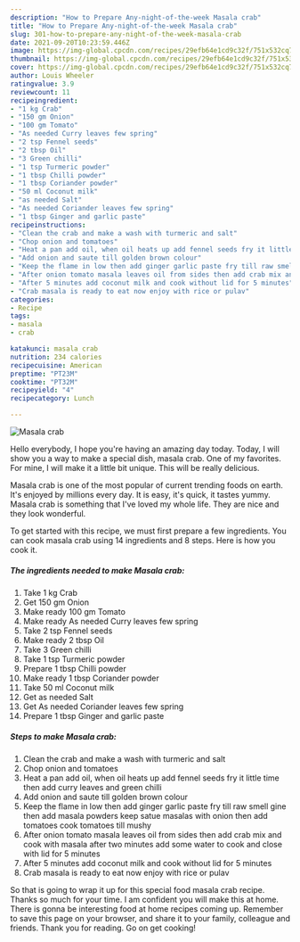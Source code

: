 ```yaml
---
description: "How to Prepare Any-night-of-the-week Masala crab"
title: "How to Prepare Any-night-of-the-week Masala crab"
slug: 301-how-to-prepare-any-night-of-the-week-masala-crab
date: 2021-09-20T10:23:59.446Z
image: https://img-global.cpcdn.com/recipes/29efb64e1cd9c32f/751x532cq70/masala-crab-recipe-main-photo.jpg
thumbnail: https://img-global.cpcdn.com/recipes/29efb64e1cd9c32f/751x532cq70/masala-crab-recipe-main-photo.jpg
cover: https://img-global.cpcdn.com/recipes/29efb64e1cd9c32f/751x532cq70/masala-crab-recipe-main-photo.jpg
author: Louis Wheeler
ratingvalue: 3.9
reviewcount: 11
recipeingredient:
- "1 kg Crab"
- "150 gm Onion"
- "100 gm Tomato"
- "As needed Curry leaves few spring"
- "2 tsp Fennel seeds"
- "2 tbsp Oil"
- "3 Green chilli"
- "1 tsp Turmeric powder"
- "1 tbsp Chilli powder"
- "1 tbsp Coriander powder"
- "50 ml Coconut milk"
- "as needed Salt"
- "As needed Coriander leaves few spring"
- "1 tbsp Ginger and garlic paste"
recipeinstructions:
- "Clean the crab and make a wash with turmeric and salt"
- "Chop onion and tomatoes"
- "Heat a pan add oil, when oil heats up add fennel seeds fry it little time then add curry leaves and green chilli"
- "Add onion and saute till golden brown colour"
- "Keep the flame in low then add ginger garlic paste fry till raw smell gine then add masala powders keep satue masalas with onion then add tomatoes cook tomatoes till mushy"
- "After onion tomato masala leaves oil from sides then add crab mix and cook with masala after two minutes add some water to cook and close with lid for 5 minutes"
- "After 5 minutes add coconut milk and cook without lid for 5 minutes"
- "Crab masala is ready to eat now enjoy with rice or pulav"
categories:
- Recipe
tags:
- masala
- crab

katakunci: masala crab 
nutrition: 234 calories
recipecuisine: American
preptime: "PT23M"
cooktime: "PT32M"
recipeyield: "4"
recipecategory: Lunch

---
```



![Masala crab](https://img-global.cpcdn.com/recipes/29efb64e1cd9c32f/751x532cq70/masala-crab-recipe-main-photo.jpg)

Hello everybody, I hope you're having an amazing day today. Today, I will show you a way to make a special dish, masala crab. One of my favorites. For mine, I will make it a little bit unique. This will be really delicious.



Masala crab is one of the most popular of current trending foods on earth. It's enjoyed by millions every day. It is easy, it's quick, it tastes yummy. Masala crab is something that I've loved my whole life. They are nice and they look wonderful.


To get started with this recipe, we must first prepare a few ingredients. You can cook masala crab using 14 ingredients and 8 steps. Here is how you cook it.

<!--inarticleads1-->

##### The ingredients needed to make Masala crab:

1. Take 1 kg Crab
1. Get 150 gm Onion
1. Make ready 100 gm Tomato
1. Make ready As needed Curry leaves few spring
1. Take 2 tsp Fennel seeds
1. Make ready 2 tbsp Oil
1. Take 3 Green chilli
1. Take 1 tsp Turmeric powder
1. Prepare 1 tbsp Chilli powder
1. Make ready 1 tbsp Coriander powder
1. Take 50 ml Coconut milk
1. Get as needed Salt
1. Get As needed Coriander leaves few spring
1. Prepare 1 tbsp Ginger and garlic paste




<!--inarticleads2-->

##### Steps to make Masala crab:

1. Clean the crab and make a wash with turmeric and salt
1. Chop onion and tomatoes
1. Heat a pan add oil, when oil heats up add fennel seeds fry it little time then add curry leaves and green chilli
1. Add onion and saute till golden brown colour
1. Keep the flame in low then add ginger garlic paste fry till raw smell gine then add masala powders keep satue masalas with onion then add tomatoes cook tomatoes till mushy
1. After onion tomato masala leaves oil from sides then add crab mix and cook with masala after two minutes add some water to cook and close with lid for 5 minutes
1. After 5 minutes add coconut milk and cook without lid for 5 minutes
1. Crab masala is ready to eat now enjoy with rice or pulav




So that is going to wrap it up for this special food masala crab recipe. Thanks so much for your time. I am confident you will make this at home. There is gonna be interesting food at home recipes coming up. Remember to save this page on your browser, and share it to your family, colleague and friends. Thank you for reading. Go on get cooking!
